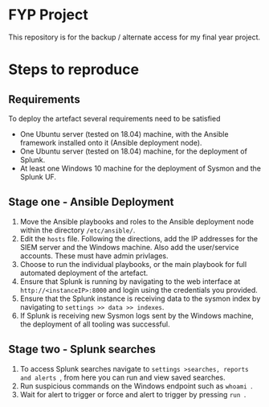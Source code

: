 # FYP Project  
This repository is for the backup / alternate access for my final year project.   

# Steps to reproduce
## Requirements
To deploy the artefact several requirements need to be satisfied  
* One Ubuntu server (tested on 18.04) machine, with the Ansible framework installed onto it (Ansible deployment node). 
* One Ubuntu server (tested on 18.04) machine, for the deployment of Splunk. 
* At least one Windows 10 machine for the deployment of Sysmon and the Splunk UF. 

## Stage one - Ansible Deployment  
1) Move the Ansible playbooks and roles to the Ansible deployment node within the directory ```/etc/ansible/```. 
2) Edit the ```hosts``` file. Following the directions, add the IP addresses for the SIEM server and the Windows machine. Also add the user/service accounts. These must have admin privlages.  
3) Choose to run the individual playbooks, or the main playbook for full automated deployment of the artefact.  
4) Ensure that Splunk is running by navigating to the web interface at ```http://<instanceIP>:8000``` and login using the credentials you provided.  
5) Ensure that the Splunk instance is receiving data to the sysmon index by navigating to ```settings >> data >> indexes```.  
6) If Splunk is receiving new Sysmon logs sent by the Windows machine, the deployment of all tooling was successful.  

## Stage two - Splunk searches  
1) To access Splunk searches navigate to ```settings >searches, reports and alerts ```, from here you can run and view saved searches.   
2) Run suspicious commands on the Windows endpoint such as ```whoami ```.  
3) Wait for alert to trigger or force and alert to trigger by pressing ```run ```.  
